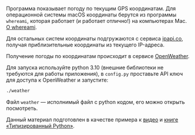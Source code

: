 Программа показывает погоду по текущим GPS координатам. Для операционной системы macOS координаты берутся
из программы `whereami`, которая работает (и работает отлично!) на компьютерах
Mac. [О whereami](https://github.com/robmathers/WhereAmI).

Для остальных систем координаты подгружаются с сервиса [ipapi.co](https://ipapi.co),
получая приблизительные координаты из текущего IP-адреса.

Получение погоды по координатам происходит в сервисе
[OpenWeather](https://openweathermap.org/api).

Для запуска используйте python 3.10 (внешние библиотеки не требуются для работы
приложения), в `config.py` проставьте API ключ для доступа к OpenWeather и
запустите:

```bash
./weather
```

Файл `weather` — исполнимый файл с python кодом, его можно открыть посмотреть.

Данный материал подготовлен в качестве примера к [видео](https://www.youtube.com/watch?v=dKxiHlZvULQ) и [книге
«Типизированный Python»](https://t.me/t0digital/151).

